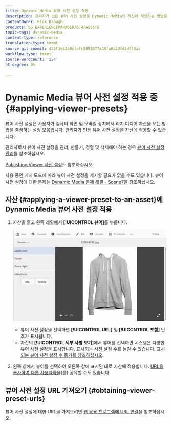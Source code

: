 ```yaml
---
title: Dynamic Media 뷰어 사전 설정 적용
description: 관리자가 만든 뷰어 사전 설정을 Dynamic Media의 자산에 적용하는 방법을 알아봅니다.
contentOwner: Rick Brough
products: SG_EXPERIENCEMANAGER/6.4/ASSETS
topic-tags: dynamic-media
content-type: reference
translation-type: tm+mt
source-git-commit: 425f1e6288cfafc3053877a43fa0a20fd5d2f3ac
workflow-type: tm+mt
source-wordcount: '224'
ht-degree: 0%

---
```



# Dynamic Media 뷰어 사전 설정 적용 중 {#applying-viewer-presets}

뷰어 사전 설정은 사용자가 컴퓨터 화면 및 모바일 장치에서 리치 미디어 자산을 보는 방법을 결정하는 설정 모음입니다. 관리자가 만든 뷰어 사전 설정을 자산에 적용할 수 있습니다.

관리자로서 뷰어 사전 설정을 관리, 만들기, 정렬 및 삭제해야 하는 경우 [뷰어 사전 설정 관리](managing-viewer-presets.md)를 참조하십시오.

[Publishing Viewer 사전 설정](managing-viewer-presets.md#publishing-viewer-presets)도 참조하십시오.

사용 중인 게시 모드에 따라 뷰어 사전 설정을 게시할 필요가 없을 수도 있습니다.
뷰어 사전 설정에 대한 문제는 [Dynamic Media 문제 해결 - Scene7](troubleshoot-dms7.md#viewers)을 참조하십시오.

## 자산 {#applying-a-viewer-preset-to-an-asset}에 Dynamic Media 뷰어 사전 설정 적용

1. 자산을 열고 왼쪽 레일에서 **[!UICONTROL 뷰어]**&#x200B;를 누릅니다.

   ![chlimage_1-104](assets/chlimage_1-104.png)

   * 뷰어 사전 설정을 선택하면 **[!UICONTROL URL]** 및 **[!UICONTROL 포함]** 단추가 표시됩니다.
   * 자산의 **[!UICONTROL 세부 사항 보기]**&#x200B;에서 뷰어를 선택하면 시스템은 다양한 뷰어 사전 설정을 표시합니다. 표시되는 사전 설정 수를 늘릴 수 있습니다. [표시되는 뷰어 사전 설정 수 증가를 참조하십시오](managing-viewer-presets.md).

1. 왼쪽 창에서 뷰어를 선택하여 오른쪽 창에 표시된 대로 자산에 적용합니다. [URL을 복사하여 다른 사용자와](linking-urls-to-yourwebapplication.md)을(를) 공유할 수도 있습니다.

## 뷰어 사전 설정 URL 가져오기 {#obtaining-viewer-preset-urls}

뷰어 사전 설정에 대한 URL을 가져오려면 [웹 응용 프로그램에 URL 연결](linking-urls-to-yourwebapplication.md)을 참조하십시오.
